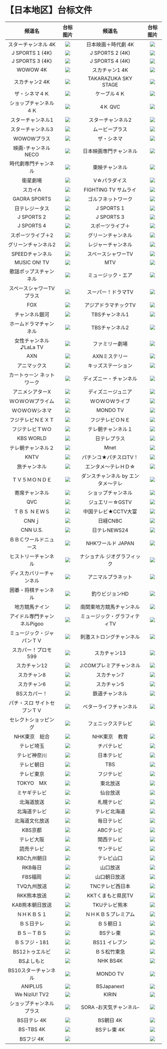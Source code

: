 # 【日本地区】台标文件
|频道名|台标图片|频道名|台标图片|
|:---:|:---:|:---:|:---:|
|スターチャンネル 4K|<img src="https://raw.githubusercontent.com/atsushi444/iptv/main/logo/jp/CS881.png">|日本映画＋時代劇 4K|<img src="https://raw.githubusercontent.com/atsushi444/iptv/main/logo/jp/Ch.436.png">|
|J SPORTS 1 (4K)|<img src="https://raw.githubusercontent.com/atsushi444/iptv/main/logo/jp/Ch.421.png">|J SPORTS 2 (4K)|<img src="https://raw.githubusercontent.com/atsushi444/iptv/main/logo/jp/Ch.422.png">|
|J SPORTS 3 (4K)|<img src="https://raw.githubusercontent.com/atsushi444/iptv/main/logo/jp/Ch.423.png">|J SPORTS 4 (4K)|<img src="https://raw.githubusercontent.com/atsushi444/iptv/main/logo/jp/Ch.424.png">|
|WOWOW 4K|<img src="https://raw.githubusercontent.com/atsushi444/iptv/main/logo/jp/Ch.191.png">|スカチャン1 4K|<img src="https://raw.githubusercontent.com/atsushi444/iptv/main/logo/jp/CS882.png">|
|スカチャン2 4K|<img src="https://raw.githubusercontent.com/atsushi444/iptv/main/logo/jp/CS883.png">|TAKARAZUKA SKY STAGE|<img src="https://raw.githubusercontent.com/atsushi444/iptv/main/logo/jp/Ch.760.png">|
|ザ・シネマ４Ｋ|<img src="https://raw.githubusercontent.com/atsushi444/iptv/main/logo/jp/Ch.435.png">|ケーブル４Ｋ|<img src="https://raw.githubusercontent.com/atsushi444/iptv/main/logo/jp/Ch.420.png">|
|ショップチャンネル ４Ｋ|<img src="https://raw.githubusercontent.com/atsushi444/iptv/main/logo/jp/Ch.430.png">|4Ｋ QVC|<img src="https://raw.githubusercontent.com/atsushi444/iptv/main/logo/jp/Ch.431.png">|
|スターチャンネル1|<img src="https://raw.githubusercontent.com/atsushi444/iptv/main/logo/jp/Ch.625.png">|スターチャンネル2|<img src="https://raw.githubusercontent.com/atsushi444/iptv/main/logo/jp/Ch.626.png">|
|スターチャンネル3|<img src="https://raw.githubusercontent.com/atsushi444/iptv/main/logo/jp/Ch.627.png">|ムービープラス|<img src="https://raw.githubusercontent.com/atsushi444/iptv/main/logo/jp/Ch.632.png">|
|WOWOWプラス|<img src="https://raw.githubusercontent.com/atsushi444/iptv/main/logo/jp/Ch.630.png">|ザ・シネマ|<img src="https://raw.githubusercontent.com/atsushi444/iptv/main/logo/jp/Ch.631.png">|
|映画･チャンネルNECO|<img src="https://raw.githubusercontent.com/atsushi444/iptv/main/logo/jp/Ch.633.png">|日本映画専門チャンネル|<img src="https://raw.githubusercontent.com/atsushi444/iptv/main/logo/jp/Ch.634.png">|
|時代劇専門チャンネル|<img src="https://raw.githubusercontent.com/atsushi444/iptv/main/logo/jp/Ch.662.png">|東映チャンネル|<img src="https://raw.githubusercontent.com/atsushi444/iptv/main/logo/jp/Ch.629.png">|
|衛星劇場|<img src="https://raw.githubusercontent.com/atsushi444/iptv/main/logo/jp/Ch.628.png">|V☆パラダイス|<img src="https://raw.githubusercontent.com/atsushi444/iptv/main/logo/jp/Ch.635.png">|
|スカイA|<img src="https://raw.githubusercontent.com/atsushi444/iptv/main/logo/jp/Ch.607.png">|FIGHTING TV サムライ|<img src="https://raw.githubusercontent.com/atsushi444/iptv/main/logo/jp/Ch.600.png">|
|GAORA SPORTS|<img src="https://raw.githubusercontent.com/atsushi444/iptv/main/logo/jp/Ch.602.png">|ゴルフネットワーク|<img src="https://raw.githubusercontent.com/atsushi444/iptv/main/logo/jp/Ch.601.png">|
|日テレジータス|<img src="https://raw.githubusercontent.com/atsushi444/iptv/main/logo/jp/Ch.608.png">|J SPORTS 1|<img src="https://raw.githubusercontent.com/atsushi444/iptv/main/logo/jp/Ch.603.png">|
|J SPORTS 2|<img src="https://raw.githubusercontent.com/atsushi444/iptv/main/logo/jp/Ch.604.png">|J SPORTS 3|<img src="https://raw.githubusercontent.com/atsushi444/iptv/main/logo/jp/Ch.606.png">|
|J SPORTS 4|<img src="https://raw.githubusercontent.com/atsushi444/iptv/main/logo/jp/Ch.605.png">|スポーツライブ＋|<img src="https://raw.githubusercontent.com/atsushi444/iptv/main/logo/jp/Ch.580.png">|
|スポーツライブ＋2|<img src="https://raw.githubusercontent.com/atsushi444/iptv/main/logo/jp/Ch.581.png">|グリーンチャンネル|<img src="https://raw.githubusercontent.com/atsushi444/iptv/main/logo/jp/Ch.688.png">|
|グリーンチャンネル2|<img src="https://raw.githubusercontent.com/atsushi444/iptv/main/logo/jp/Ch.689.png">|レジャーチャンネル|<img src="https://raw.githubusercontent.com/atsushi444/iptv/main/logo/jp/Ch.680.png">|
|SPEEDチャンネル|<img src="https://raw.githubusercontent.com/atsushi444/iptv/main/logo/jp/Ch.690.png">|スペースシャワーTV|<img src="https://raw.githubusercontent.com/atsushi444/iptv/main/logo/jp/Ch.642.png">|
|MUSIC ON! TV|<img src="https://raw.githubusercontent.com/atsushi444/iptv/main/logo/jp/Ch.641.png">|MTV|<img src="https://raw.githubusercontent.com/atsushi444/iptv/main/logo/jp/Ch.640.png">|
|歌謡ポップスチャンネル|<img src="https://raw.githubusercontent.com/atsushi444/iptv/main/logo/jp/Ch.644.png">|ミュージック・エア|<img src="https://raw.githubusercontent.com/atsushi444/iptv/main/logo/jp/Ch.638.png">|
|スペースシャワーTVプラス|<img src="https://raw.githubusercontent.com/atsushi444/iptv/main/logo/jp/Ch.643.png">|スーパー！ドラマTV|<img src="https://raw.githubusercontent.com/atsushi444/iptv/main/logo/jp/Ch.647.png">|
|FOX|<img src="https://raw.githubusercontent.com/atsushi444/iptv/main/logo/jp/Ch.651.png">|アジアドラマチックTV|<img src="https://raw.githubusercontent.com/atsushi444/iptv/main/logo/jp/Ch.655.png">|
|チャンネル銀河|<img src="https://raw.githubusercontent.com/atsushi444/iptv/main/logo/jp/Ch.664.png">|TBSチャンネル1|<img src="https://raw.githubusercontent.com/atsushi444/iptv/main/logo/jp/Ch.616.png">|
|ホームドラマチャンネル|<img src="https://raw.githubusercontent.com/atsushi444/iptv/main/logo/jp/Ch.661.png">|TBSチャンネル2|<img src="https://raw.githubusercontent.com/atsushi444/iptv/main/logo/jp/Ch.617.png">|
|女性チャンネル♪LaLa TV|<img src="https://raw.githubusercontent.com/atsushi444/iptv/main/logo/jp/Ch.654.png">|ファミリー劇場|<img src="https://raw.githubusercontent.com/atsushi444/iptv/main/logo/jp/Ch.660.png">|
|AXN|<img src="https://raw.githubusercontent.com/atsushi444/iptv/main/logo/jp/Ch.650.png">|AXNミステリー|<img src="https://raw.githubusercontent.com/atsushi444/iptv/main/logo/jp/Ch.649.png">|
|アニマックス|<img src="https://raw.githubusercontent.com/atsushi444/iptv/main/logo/jp/Ch.670.png">|キッズステーション|<img src="https://raw.githubusercontent.com/atsushi444/iptv/main/logo/jp/Ch.669.png">|
|カートゥーン ネットワーク|<img src="https://raw.githubusercontent.com/atsushi444/iptv/main/logo/jp/Ch.668.png">|ディズニー・チャンネル|<img src="https://raw.githubusercontent.com/atsushi444/iptv/main/logo/jp/Ch.620.png">|
|アニメシアターX|<img src="https://raw.githubusercontent.com/atsushi444/iptv/main/logo/jp/Ch.667.png">|ディズニージュニア|<img src="https://raw.githubusercontent.com/atsushi444/iptv/main/logo/jp/Ch.672.png">|
|ＷＯＷＯＷプライム|<img src="https://raw.githubusercontent.com/atsushi444/iptv/main/logo/jp/Ch.621.png">|ＷＯＷＯＷライブ|<img src="https://raw.githubusercontent.com/atsushi444/iptv/main/logo/jp/Ch.622.png">|
|ＷＯＷＯＷシネマ|<img src="https://raw.githubusercontent.com/atsushi444/iptv/main/logo/jp/Ch.623.png">|MONDO TV|<img src="https://raw.githubusercontent.com/atsushi444/iptv/main/logo/jp/Ch.659.png">|
|フジテレビＮＥＸＴ|<img src="https://raw.githubusercontent.com/atsushi444/iptv/main/logo/jp/Ch.613.png">|フジテレビＯＮＥ|<img src="https://raw.githubusercontent.com/atsushi444/iptv/main/logo/jp/Ch.614.png">|
|フジテレビＴＷＯ|<img src="https://raw.githubusercontent.com/atsushi444/iptv/main/logo/jp/Ch.615.png">|テレ朝チャンネル１|<img src="https://raw.githubusercontent.com/atsushi444/iptv/main/logo/jp/Ch.611.png">|
|KBS WORLD|<img src="https://raw.githubusercontent.com/atsushi444/iptv/main/logo/jp/Ch.656.png">|日テレプラス|<img src="https://raw.githubusercontent.com/atsushi444/iptv/main/logo/jp/Ch.619.png">|
|テレ朝チャンネル２|<img src="https://raw.githubusercontent.com/atsushi444/iptv/main/logo/jp/Ch.612.png">|Mnet|<img src="https://raw.githubusercontent.com/atsushi444/iptv/main/logo/jp/Ch.658.png">|
|KNTV|<img src="https://raw.githubusercontent.com/atsushi444/iptv/main/logo/jp/Ch.657.png">|パチンコ★パチスロTV！|<img src="https://raw.githubusercontent.com/atsushi444/iptv/main/logo/jp/Ch.536.png">|
|旅チャンネル|<img src="https://raw.githubusercontent.com/atsushi444/iptv/main/logo/jp/Ch.544.png">|エンタメ～テレＨＤ☆|<img src="https://raw.githubusercontent.com/atsushi444/iptv/main/logo/jp/Ch.618.png">|
|ＴＶ５ＭＯＮＤＥ|<img src="https://raw.githubusercontent.com/atsushi444/iptv/main/logo/jp/Ch.767.png">|ダンスチャンネル by エンタメ～テレ|<img src="https://raw.githubusercontent.com/atsushi444/iptv/main/logo/jp/Ch.665.png">|
|寄席チャンネル|<img src="https://raw.githubusercontent.com/atsushi444/iptv/main/logo/jp/Ch.542.png">|ショップチャンネル|<img src="https://raw.githubusercontent.com/atsushi444/iptv/main/logo/jp/Ch.523.png">|
|QVC|<img src="https://raw.githubusercontent.com/atsushi444/iptv/main/logo/jp/Ch.525.png">|ジュエリー☆GSTV|<img src="https://raw.githubusercontent.com/atsushi444/iptv/main/logo/jp/Ch.527.png">|
|ＴＢＳ ＮＥＷＳ|<img src="https://raw.githubusercontent.com/atsushi444/iptv/main/logo/jp/Ch.572.png">|中国テレビ★CCTV大富|<img src="https://raw.githubusercontent.com/atsushi444/iptv/main/logo/jp/Ch.568.png">|
|CNNｊ|<img src="https://raw.githubusercontent.com/atsushi444/iptv/main/logo/jp/Ch.566.jpg">|日経CNBC|<img src="https://raw.githubusercontent.com/atsushi444/iptv/main/logo/jp/Ch.570.png">|
|CNN U.S.|<img src="https://raw.githubusercontent.com/atsushi444/iptv/main/logo/jp/Ch.567.jpg">|日テレNEWS24|<img src="https://raw.githubusercontent.com/atsushi444/iptv/main/logo/jp/Ch.571.png">|
|ＢＢＣワールドニュース|<img src="https://raw.githubusercontent.com/atsushi444/iptv/main/logo/jp/Ch.565.png">|NHKワールド JAPAN|<img src="https://raw.githubusercontent.com/atsushi444/iptv/main/logo/jp/Ch.307.png">|
|ヒストリーチャンネル|<img src="https://raw.githubusercontent.com/atsushi444/iptv/main/logo/jp/Ch.674.png">|ナショナル ジオグラフィック|<img src="https://raw.githubusercontent.com/atsushi444/iptv/main/logo/jp/Ch.675.png">|
|ディスカバリーチャンネル|<img src="https://raw.githubusercontent.com/atsushi444/iptv/main/logo/jp/Ch.676.png">|アニマルプラネット|<img src="https://raw.githubusercontent.com/atsushi444/iptv/main/logo/jp/Ch.677.png">|
|囲碁・将棋チャンネル|<img src="https://raw.githubusercontent.com/atsushi444/iptv/main/logo/jp/Ch.521.png">|釣りビジョンHD|<img src="https://raw.githubusercontent.com/atsushi444/iptv/main/logo/jp/Ch.540.png">|
|地方競馬ナイン|<img src="https://raw.githubusercontent.com/atsushi444/iptv/main/logo/jp/Ch.701.png">|南関東地方競馬チャンネル|<img src="https://raw.githubusercontent.com/atsushi444/iptv/main/logo/jp/Ch.678.png">|
|アイドル専門チャンネルPigoo|<img src="https://raw.githubusercontent.com/atsushi444/iptv/main/logo/jp/Ch.663.png">|ミュージック・グラフィティTV|<img src="https://raw.githubusercontent.com/atsushi444/iptv/main/logo/jp/Ch.645.png">|
|ミュージック・ジャパンＴＶ|<img src="https://raw.githubusercontent.com/atsushi444/iptv/main/logo/jp/Ch.639.png">|刺激ストロングチャンネル|<img src="https://raw.githubusercontent.com/atsushi444/iptv/main/logo/jp/Ch.609.png">|
|スカパー！プロモ599|<img src="https://raw.githubusercontent.com/atsushi444/iptv/main/logo/jp/Ch.599.png">|スカチャン13|<img src="https://raw.githubusercontent.com/atsushi444/iptv/main/logo/jp/Ch.593.png">|
|スカチャン12|<img src="https://raw.githubusercontent.com/atsushi444/iptv/main/logo/jp/Ch.592.png">|J:COMプレミアチャンネル|<img src="https://raw.githubusercontent.com/atsushi444/iptv/main/logo/jp/Ch.299.png">|
|スカチャン8|<img src="https://raw.githubusercontent.com/atsushi444/iptv/main/logo/jp/Ch.588.png">|スカチャン7|<img src="https://raw.githubusercontent.com/atsushi444/iptv/main/logo/jp/Ch.587.png">|
|スカチャン6|<img src="https://raw.githubusercontent.com/atsushi444/iptv/main/logo/jp/Ch.586.png">|スカチャン5|<img src="https://raw.githubusercontent.com/atsushi444/iptv/main/logo/jp/Ch.585.png">|
|BSスカパー！|<img src="https://raw.githubusercontent.com/atsushi444/iptv/main/logo/jp/Ch.579.png">|鉄道チャンネル|<img src="https://raw.githubusercontent.com/atsushi444/iptv/main/logo/jp/Ch.546.png">|
|パチ・スロ サイトセブンＴＶ|<img src="https://raw.githubusercontent.com/atsushi444/iptv/main/logo/jp/Ch.537.png">|ベターライフチャンネル|<img src="https://raw.githubusercontent.com/atsushi444/iptv/main/logo/jp/Ch.529.png">|
|セレクトショッピング|<img src="https://raw.githubusercontent.com/atsushi444/iptv/main/logo/jp/Ch.528.png">|フェニックステレビ|<img src="https://raw.githubusercontent.com/atsushi444/iptv/main/logo/jp/Ch.518.png">|
|NHK東京　総合|<img src="https://raw.githubusercontent.com/atsushi444/iptv/main/logo/jp/Ch.11.png">|NHK東京　教育|<img src="https://raw.githubusercontent.com/atsushi444/iptv/main/logo/jp/Ch.21.png">|
|テレビ埼玉|<img src="https://raw.githubusercontent.com/atsushi444/iptv/main/logo/jp/Ch.31.png">|チバテレビ|<img src="https://raw.githubusercontent.com/atsushi444/iptv/main/logo/jp/Ch.36.png">|
|テレビ神奈川|<img src="https://raw.githubusercontent.com/atsushi444/iptv/main/logo/jp/Ch.42.png">|日本テレビ|<img src="https://raw.githubusercontent.com/atsushi444/iptv/main/logo/jp/Ch.41.png">|
|テレビ朝日|<img src="https://raw.githubusercontent.com/atsushi444/iptv/main/logo/jp/Ch.51.png">|TBS|<img src="https://raw.githubusercontent.com/atsushi444/iptv/main/logo/jp/Ch.61.png">|
|テレビ東京|<img src="https://raw.githubusercontent.com/atsushi444/iptv/main/logo/jp/Ch.71.png">|フジテレビ|<img src="https://raw.githubusercontent.com/atsushi444/iptv/main/logo/jp/Ch.81.png">|
|TOKYO　MX|<img src="https://raw.githubusercontent.com/atsushi444/iptv/main/logo/jp/Ch.91.png">|東北放送|<img src="https://raw.githubusercontent.com/atsushi444/iptv/main/logo/jp/Ch.1.png">|
|ミヤギテレビ|<img src="https://raw.githubusercontent.com/atsushi444/iptv/main/logo/jp/Ch.24.png">|仙台放送|<img src="https://raw.githubusercontent.com/atsushi444/iptv/main/logo/jp/Ch.12.png">|
|北海道放送|<img src="https://raw.githubusercontent.com/atsushi444/iptv/main/logo/jp/Ch.19.png">|札幌テレビ|<img src="https://raw.githubusercontent.com/atsushi444/iptv/main/logo/jp/Ch.23.png">|
|北海道テレビ|<img src="https://raw.githubusercontent.com/atsushi444/iptv/main/logo/jp/Ch.14.png">|テレビ北海道|<img src="https://raw.githubusercontent.com/atsushi444/iptv/main/logo/jp/Ch.17.png">|
|北海道文化放送|<img src="https://raw.githubusercontent.com/atsushi444/iptv/main/logo/jp/Ch.25.png">|毎日テレビ|<img src="https://raw.githubusercontent.com/atsushi444/iptv/main/logo/jp/Ch.16.png">|
|KBS京都|<img src="https://raw.githubusercontent.com/atsushi444/iptv/main/logo/jp/Ch.34.png">|ABCテレビ|<img src="https://raw.githubusercontent.com/atsushi444/iptv/main/logo/jp/Ch.15.png">|
|テレビ大阪|<img src="https://raw.githubusercontent.com/atsushi444/iptv/main/logo/jp/Ch.18.png">|関西テレビ|<img src="https://raw.githubusercontent.com/atsushi444/iptv/main/logo/jp/Ch.8.png">|
|読売テレビ|<img src="https://raw.githubusercontent.com/atsushi444/iptv/main/logo/jp/Ch.10.png">|サンテレビ|<img src="https://raw.githubusercontent.com/atsushi444/iptv/main/logo/jp/Ch.26.png">|
|KBC九州朝日|<img src="https://raw.githubusercontent.com/atsushi444/iptv/main/logo/jp/Ch.3.png">|テレビ山口|<img src="https://raw.githubusercontent.com/atsushi444/iptv/main/logo/jp/Ch.38.png">|
|RKB毎日|<img src="https://raw.githubusercontent.com/atsushi444/iptv/main/logo/jp/Ch.4.png">|山口放送|<img src="https://raw.githubusercontent.com/atsushi444/iptv/main/logo/jp/Ch.20.png">|
|FBS福岡|<img src="https://raw.githubusercontent.com/atsushi444/iptv/main/logo/jp/Ch.32.png">|山口朝日放送|<img src="https://raw.githubusercontent.com/atsushi444/iptv/main/logo/jp/Ch.28.png">|
|TVQ九州放送|<img src="https://raw.githubusercontent.com/atsushi444/iptv/main/logo/jp/Ch.7.png">|TNCテレビ西日本|<img src="https://raw.githubusercontent.com/atsushi444/iptv/main/logo/jp/Ch.9.png">|
|RKK熊本放送|<img src="https://raw.githubusercontent.com/atsushi444/iptv/main/logo/jp/Ch.43.png">|KKTくまもと県民TV|<img src="https://raw.githubusercontent.com/atsushi444/iptv/main/logo/jp/Ch.47.png">|
|KAB熊本朝日放送|<img src="https://raw.githubusercontent.com/atsushi444/iptv/main/logo/jp/Ch.48.png">|TKUテレビ熊本|<img src="https://raw.githubusercontent.com/atsushi444/iptv/main/logo/jp/Ch.60.png">|
|ＮＨＫＢＳ１|<img src="https://raw.githubusercontent.com/atsushi444/iptv/main/logo/jp/Ch.101.png">|ＮＨＫＢＳプレミアム|<img src="https://raw.githubusercontent.com/atsushi444/iptv/main/logo/jp/Ch.103.png">|
|ＢＳ日テレ|<img src="https://raw.githubusercontent.com/atsushi444/iptv/main/logo/jp/Ch.141.png">|ＢＳ朝日１|<img src="https://raw.githubusercontent.com/atsushi444/iptv/main/logo/jp/Ch.151.png">|
|ＢＳ－ＴＢＳ|<img src="https://raw.githubusercontent.com/atsushi444/iptv/main/logo/jp/Ch.161.png">|BSテレ東|<img src="https://raw.githubusercontent.com/atsushi444/iptv/main/logo/jp/Ch.171.png">|
|ＢＳフジ・181|<img src="https://raw.githubusercontent.com/atsushi444/iptv/main/logo/jp/Ch.181.png">|BS11 イレブン|<img src="https://raw.githubusercontent.com/atsushi444/iptv/main/logo/jp/Ch.211.png">|
|BS12トゥエルビ|<img src="https://raw.githubusercontent.com/atsushi444/iptv/main/logo/jp/Ch.222.png">|ＢＳ松竹東急|<img src="https://raw.githubusercontent.com/atsushi444/iptv/main/logo/jp/Ch.260.png">|
|BSよしもと|<img src="https://raw.githubusercontent.com/atsushi444/iptv/main/logo/jp/Ch.265.png">|NHK BS4K|<img src="https://raw.githubusercontent.com/atsushi444/iptv/main/logo/jp/nhk_bs_4k.png">|
|BS10スターチャンネル|<img src="https://raw.githubusercontent.com/atsushi444/iptv/main/logo/jp/star_bs10.png">|MONDO TV|<img src="https://raw.githubusercontent.com/atsushi444/iptv/main/logo/jp/mondo.png">|
|ANIPLUS|<img src="https://raw.githubusercontent.com/atsushi444/iptv/main/logo/jp/Aniplus.png">|BSJapanext|<img src="https://raw.githubusercontent.com/atsushi444/iptv/main/logo/jp/BSJapanext.jpg">|
|We NiziU! TV2|<img src="https://raw.githubusercontent.com/atsushi444/iptv/main/logo/jp/NiziU.jpg">|KIRIN|<img src="https://raw.githubusercontent.com/atsushi444/iptv/main/logo/jp/kirin.png">|
|ショップチャンネル プラス|<img src="https://raw.githubusercontent.com/atsushi444/iptv/main/logo/jp/Ch.204.png">|SORA ‐お天気チャンネル‐|<img src="https://raw.githubusercontent.com/atsushi444/iptv/main/logo/jp/Ch.560.png">|
|BS日テレ 4K|<img src="https://raw.githubusercontent.com/atsushi444/iptv/main/logo/jp/Ch.141_4k.png">|BS朝日 4K|<img src="https://raw.githubusercontent.com/atsushi444/iptv/main/logo/jp/Ch.151_4k.png">|
|BS-TBS 4K|<img src="https://raw.githubusercontent.com/atsushi444/iptv/main/logo/jp/Ch.161_4k.png">|BSテレ東 4K|<img src="https://raw.githubusercontent.com/atsushi444/iptv/main/logo/jp/Ch.171_4k.png">|
|BSフジ 4K|<img src="https://raw.githubusercontent.com/atsushi444/iptv/main/logo/jp/Ch.181_4k.png">||<img src="https://raw.githubusercontent.com/atsushi444/iptv/main/logo/jp/">|
